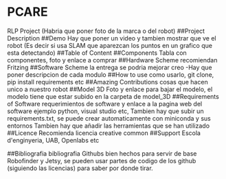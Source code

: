 # PCARE
RLP Project
(Habria que poner foto de la marca o del robot)
##Project Description
##Demo
Hay que poner un video y tambien mostrar que ve el robot (Es decir si usa SLAM que aparezcan los puntos en un grafico que esta detectando)
##Table of Content
##Components
Tabla con componentes, foto y enlace a comprar
##Hardware Scheme
recomiendan Fritzing
##Software Scheme
la entrega se podria mejorar creo
-Hay que poner descripcion de cada modulo
##How to use
como usarlo, git clone, pip install requirements etc
##Amazing Contributions
cosas que hacen unico a nuestro robot
##Model 3D
Foto y enlace para bajar el modelo, el modelo tiene que estar subido en la carpeta de model_3D
##Requirements of Software
requerimientos de software y enlace a la pagina web del software ejemplo python, visual studio etc,
Tambien hay que subir un requirements.txt, se puede crear automaticamente con miniconda y sus entornos
Tambien hay que añadir las herramientas que se han utilizado
##Licence
Recomienda licencia creative common
##Support
Escola d'enginyeria, UAB, Openlabs etc

##Bibliografia
bibliografia
Githubs bien hechos para servir de base Robofinder y Jetsy, se pueden usar partes de codigo de los github (siguiendo las licencias) para saber por donde tirar.
